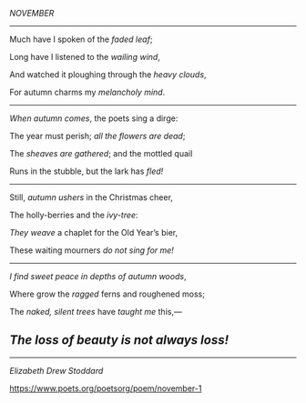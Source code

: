 _NOVEMBER_

------------------------------------------- 
   Much have I spoken of the *faded leaf*;	
   
   Long have I listened to the *wailing wind*,	
   
   And watched it ploughing through the *heavy clouds*,	
   
   For autumn charms my *melancholy mind*.	
 
   --------------------------------------------
   *When autumn comes*, the poets sing a dirge:
   
   The year must perish; *all the flowers are dead*;	
   
   The *sheaves are gathered*; and the mottled quail	
   
   Runs in the stubble, but the lark has *fled!*
   
   --------------------------------------------
 
   Still, *autumn ushers* in the Christmas cheer,	
   
   The holly-berries and the *ivy-tree*:
   
   *They weave* a chaplet for the Old Year’s bier,
   
   These waiting mourners *do not sing for me!*	
   
   ---------------------------------------------
 
   *I find sweet peace in depths of autumn woods*,	
   
   Where grow the *ragged* ferns and roughened moss;	
   
   The *naked, silent trees* have *taught me* this,—
   
   _The loss of beauty is not always loss!_
   -------------------------------------------------
   
   -------------------------------------------- 
   *Elizabeth Drew Stoddard*
   
https://www.poets.org/poetsorg/poem/november-1

